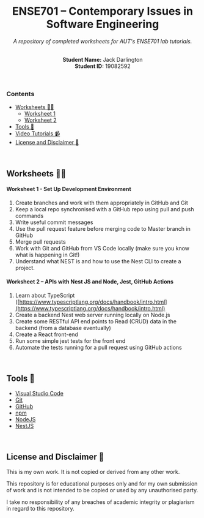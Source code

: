 <h1 align="center">ENSE701 – Contemporary Issues in Software Engineering</h1>
<div align="center">
  <i>A repository of completed worksheets for AUT's ENSE701 lab tutorials.</i>
  <br/>
  <br/>
  <p>
    <b>Student Name:</b> Jack Darlington<br/>
    <b>Student ID:</b> 19082592
  </p>
</div>
<br/>

### Contents
  - [Worksheets 👨‍💻](#worksheets-)
      - [Worksheet 1](#worksheet-1-)
      - [Worksheet 2](#worksheet-2-)
  - [Tools 🧰](#tools-)
  - [Video Tutorials 📹](#video-tutorials-)
  - [License and Disclaimer 📄](#license-and-disclaimer-)

<br/>

## Worksheets 👨‍💻

#### Worksheet 1 - Set Up Development Environment
1. Create branches and work with them appropriately in GitHub and Git
2. Keep a local repo synchronised with a GitHub repo using pull and push commands
3. Write useful commit messages
4. Use the pull request feature before merging code to Master branch in GitHub
5. Merge pull requests 
6. Work with Git and GitHub from VS Code locally (make sure you know what is happening in Git!)
7. Understand what NEST is and how to use the Nest CLI to create a project.

#### Worksheet 2 – APIs with Nest JS and Node, Jest, GitHub Actions
1. Learn about TypeScript ([https://www.typescriptlang.org/docs/handbook/intro.html](https://www.typescriptlang.org/docs/handbook/intro.html)
2. Create a backend Nest web server running locally on Node.js
3. Create some RESTful API end points to Read (CRUD) data in the backend (from a database eventually)
4. Create a React front-end
5. Run some simple jest tests for the front end
6. Automate the tests running for a pull request using GitHub actions

<br/>

## Tools 🧰
- [Visual Studio Code](https://code.visualstudio.com/)
- [Git](https://git-scm.com/)
- [GitHub](https://github.com/join/)
- [npm](https://www.npmjs.com/)
- [NodeJS](https://nodejs.org/)
- [NestJS](https://nestjs.com/)

<br/>

## License and Disclaimer 📄

This is my own work. It is not copied or derived from any other work.

This repository is for educational purposes only and for my own submission of work 
and is not intended to be copied or used by any unauthorised party.

I take no responsibility of any breaches of academic integrity or plagiarism in 
regard to this repository.
